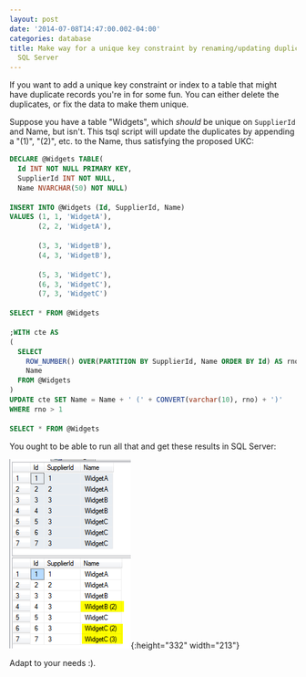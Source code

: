 ```yaml
---
layout: post
date: '2014-07-08T14:47:00.002-04:00'
categories: database
title: Make way for a unique key constraint by renaming/updating duplicate rows in
  SQL Server
---
```


If you want to add a unique key constraint or index to a table that might have duplicate records you're in for some fun. You can either delete the duplicates, or fix the data to make them unique.

Suppose you have a table "Widgets", which *should* be unique on `SupplierId` and Name, but isn't. This tsql script will update the duplicates by appending a "(1)", "(2)", etc. to the Name, thus satisfying the proposed UKC:

```sql
DECLARE @Widgets TABLE(
  Id INT NOT NULL PRIMARY KEY, 
  SupplierId INT NOT NULL, 
  Name NVARCHAR(50) NOT NULL)

INSERT INTO @Widgets (Id, SupplierId, Name)
VALUES (1, 1, 'WidgetA'),
       (2, 2, 'WidgetA'),
    
       (3, 3, 'WidgetB'),
       (4, 3, 'WidgetB'),
      
       (5, 3, 'WidgetC'),
       (6, 3, 'WidgetC'),
       (7, 3, 'WidgetC')

SELECT * FROM @Widgets

;WITH cte AS
(
  SELECT 
    ROW_NUMBER() OVER(PARTITION BY SupplierId, Name ORDER BY Id) AS rno, 
    Name
  FROM @Widgets
)
UPDATE cte SET Name = Name + ' (' + CONVERT(varchar(10), rno) + ')'
WHERE rno > 1

SELECT * FROM @Widgets
```
You ought to be able to run all that and get these results in SQL Server:


![](/assets/2014/query-results.png){:height="332" width="213"}

Adapt to your needs :).